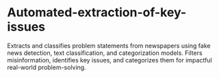 # Automated-extraction-of-key-issues
Extracts and classifies problem statements from newspapers using fake news detection, text classification, and categorization models. Filters misinformation, identifies key issues, and categorizes them for impactful real-world problem-solving.
